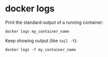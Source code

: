 # docker logs

Print the standard output of a running container:

	docker logs my_container_name

Keep showing output (like `tail -f`):

	docker logs -f my_container_name

